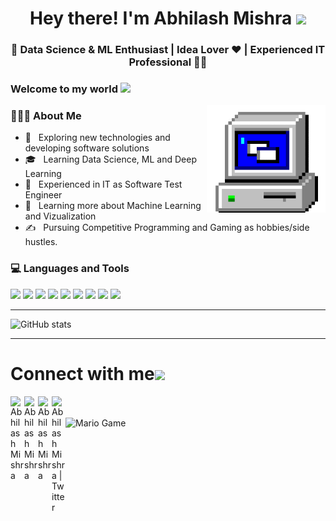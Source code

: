<h1 align="center">Hey there! I'm Abhilash Mishra <img src="https://github.com/TheDudeThatCode/TheDudeThatCode/blob/master/Assets/Mario_Hello_Big.gif" width="30px"></h1>
<h3 align="center">🚀 Data Science & ML Enthusiast | Idea Lover ♥ | Experienced IT Professional  🧑‍💻</h3>

<div>
  
  <h3> Welcome to my world <img src="https://github.com/TheDudeThatCode/TheDudeThatCode/blob/master/Assets/Earth.gif" width="24px"></h3>
  
  <img align="right" alt="PC GIF" src="https://github.com/TheDudeThatCode/TheDudeThatCode/blob/master/Assets/PC.gif" width="190" />
  
  <h3> 👨🏻‍💻 About Me </h3>

  - 🤔 &nbsp; Exploring new technologies and developing software solutions
  - 🎓 &nbsp; Learning Data Science, ML and Deep Learning
  - 💼 &nbsp; Experienced in IT as Software Test Engineer
  - 🌱 &nbsp; Learning more about Machine Learning and Vizualization 
  - ✍️ &nbsp; Pursuing Competitive Programming and Gaming as hobbies/side hustles.  
</div> 
</div>

<div>
  <h3> 💻 Languages and Tools </h3>
  <p>
   <img src="https://mpng.subpng.com/20181128/cbr/kisspng-python-programming-basics-for-absolute-beginners-michigan-python-user-group-5-jul-2-18-5bfef921c53528.7857216715434365778078.jpg" width="50">
   <img src="https://jupyter.org/assets/share.png" width="75">
   <img src="https://www.nicepng.com/png/detail/85-851058_anaconda-icon-anaconda-python-icon.png" width="40">
   <img src="https://financeandbusiness.ucdavis.edu/sites/g/files/dgvnsk4871/files/styles/sf_landscape_16x9/public/images/article/tableau_logo.png?h=c673cd1c&itok=aomysVvE" width="75">
   <img src="https://upload.wikimedia.org/wikipedia/commons/thumb/2/2d/Tensorflow_logo.svg/1915px-Tensorflow_logo.svg.png" width="50">
   <img src="https://upload.wikimedia.org/wikipedia/commons/thumb/9/9a/Visual_Studio_Code_1.35_icon.svg/2048px-Visual_Studio_Code_1.35_icon.svg.png" width="50">
   <img src="https://git-scm.com/images/logos/downloads/Git-Icon-1788C.png" width="50">
   <img src="https://cdn.icon-icons.com/icons2/2699/PNG/512/atlassian_jira_logo_icon_170511.png" width="50">
   <img src="https://upload.wikimedia.org/wikipedia/commons/thumb/5/5f/Microsoft_Office_logo_%282019%E2%80%93present%29.svg/2048px-Microsoft_Office_logo_%282019%E2%80%93present%29.svg.png" width="50">
   
---

![GitHub stats](https://github-readme-stats.vercel.app/api?username=abhiii95&show_icons=true&hide_border=true)


---
# Connect with me<img src="https://github.com/TheDudeThatCode/TheDudeThatCode/blob/master/Assets/Handshake.gif" height="32px">    

<a href="https://www.linkedin.com/in/abhilash-mishra-b1853a72/">
  <img align="left" alt="Abhilash Mishra" width="22px" src="https://cdn.jsdelivr.net/npm/simple-icons@v3/icons/linkedin.svg" />
</a>
<a href="https://www.facebook.com/abhilash.mishra.7311/">
  <img align="left" alt="Abhilash Mishra" width="22px" src="https://cdn.jsdelivr.net/npm/simple-icons@v3/icons/facebook.svg" />
</a>
<a href="https://www.instagram.com/_abhi95__/">
  <img align="left" alt="Abhilash Mishra" width="22px" src="https://cdn.jsdelivr.net/npm/simple-icons@v3/icons/instagram.svg" />
</a>
<a href="https://twitter.com/Abhilas18158781">
  <img align="left" alt="Abhilash Mishra | Twitter" width="22px" src="https://cdn.jsdelivr.net/npm/simple-icons@v3/icons/twitter.svg" />
</a>
<br />
<br />
<img src="https://github.com/TheDudeThatCode/TheDudeThatCode/blob/master/Assets/dino.gif" alt="Mario Game" width="980">

  <p>
</div> 
